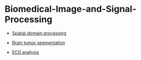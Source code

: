 # Biomedical-Image-and-Signal-Processing

 - [Spatial domain processing](https://github.com/Thomas-JHR/Biomedical-Image-and-Signal-Processing/tree/main/Spatial%20Domain%20Processing)
 
 - [Brain tumor segmentation](https://github.com/Thomas-JHR/Biomedical-Image-and-Signal-Processing/tree/main/Brain%20Tumor%20Segmentation)
 
 - [ECG analysis](https://github.com/Thomas-JHR/Biomedical-Image-and-Signal-Processing/tree/main/ECG%20Signal%20Processing)
